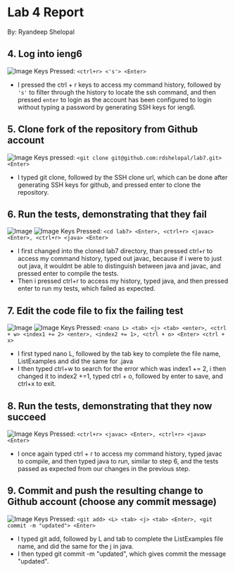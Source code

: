# Lab 4 Report

By: Ryandeep Shelopal

## 4. Log into ieng6
![Image](https://user-images.githubusercontent.com/122515834/221757224-c3ba34a0-60bd-4e02-81f0-54cb10085290.png)
Keys Pressed: `<ctrl+r> <'s'> <Enter>`
* I pressed the ctrl + r keys to access my command history, followed by `'s'` to filter through the history to locate the ssh command, and then pressed `enter`
  to login as the account has been configured to login without typing a password by generating SSH keys for ieng6.


## 5. Clone fork of the repository from Github account
![Image](https://user-images.githubusercontent.com/122515834/221758522-1630626d-a9ee-41c0-a40f-5721a846057e.png)
Keys pressed: `<git clone git@github.com:rdshelopal/lab7.git> <Enter>`
* I typed git clone, followed by the SSH clone url, which can be done after generating SSH keys for github, and pressed enter to clone the repository.

## 6. Run the tests, demonstrating that they fail
![Image](https://user-images.githubusercontent.com/122515834/221759193-ba1b53c6-be0a-4010-aa1d-dd653bc6bd01.png)
![Image](https://user-images.githubusercontent.com/122515834/221759265-9206a2a5-8a64-4609-a074-92be8ca93713.png)
Keys Pressed: `<cd lab7> <Enter>, <ctrl+r> <javac> <Enter>, <ctrl+r> <java> <Enter>`
* I first changed into the cloned lab7 directory, than pressed ctrl+r to access my command history, typed out javac, because if i were to just out java, it wouldnt be able to distinguish between java and javac, and pressed enter to compile the tests.
* Then i pressed ctrl+r to access my history, typed java, and then pressed enter to run my tests, which failed as expected.

## 7. Edit the code file to fix the failing test
![Image](https://user-images.githubusercontent.com/122515834/221760558-040dd27d-7b58-4af7-96a1-35626dd40e11.png)
![Image](https://user-images.githubusercontent.com/122515834/221760594-e99dbff4-0608-4e1c-8f6d-b1dd283c4c0d.png)
Keys Pressed: `<nano L> <tab> <j> <tab> <enter>, <ctrl + w> <index1 += 2> <enter>, <index2 += 1>, <ctrl + o> <Enter> <ctrl + x>`
* I first typed nano L, followed by the tab key to complete the file name, ListExamples and did the same for .java
* I then typed ctrl+w to search for the error which was index1 += 2, i then changed it to index2 +=1, typed ctrl + o, followed by enter to save, and ctrl+x to exit.

## 8. Run the tests, demonstrating that they now succeed
![Image](https://user-images.githubusercontent.com/122515834/221760692-e24387dd-9e51-4f03-aa6a-b4ab8df7cd98.png)
Keys Pressed: `<ctrl+r> <javac> <Enter>, <ctrl+r> <java> <Enter>`
* I once again typed ctrl + r to access my command history, typed javac to compile, and then typed java to run, similar to step 6, and the tests passed as expected from our changes in the previous step.

## 9. Commit and push the resulting change to Github account (choose any commit message)
![Image](https://user-images.githubusercontent.com/122515834/221760761-407e981d-7583-4225-bdc2-782e4020f6ca.png)
Keys Pressed: `<git add> <L> <tab> <j> <tab> <Enter>, <git commit -m "updated"> <Enter>`
* I typed git add, followed by L and tab to complete the ListExamples file name, and did the same for the j in java.
* I then typed git commit -m "updated", which gives commit the message "updated".

